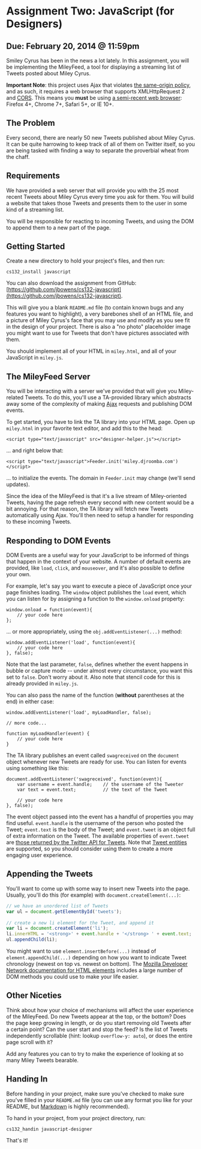 # Assignment Two: JavaScript (for Designers)
## Due: February 20, 2014 @ 11:59pm
Smiley Cyrus has been in the news a lot lately. In this assignment, you will be implementing the MileyFeed, a tool for displaying a streaming list of Tweets posted about Miley Cyrus.

**Important Note**: this project uses Ajax that violates [the same-origin policy][sop], and as such, it requires a web browser that supports XMLHttpRequest 2 and [CORS][cors]. This means you **must** be using [a semi-recent web browser][caniuse]: Firefox 4+, Chrome 7+, Safari 5+, or IE 10+.

  [sop]: http://en.wikipedia.org/wiki/Same_origin_policy
  [cors]: https://developer.mozilla.org/en-US/docs/HTTP/Access_control_CORS
  [caniuse]: http://caniuse.com/xhr2

## The Problem
Every second, there are nearly 50 new Tweets published about Miley Cyrus. It can be quite harrowing to keep track of all of them on Twitter itself, so you are being tasked with finding a way to separate the proverbial wheat from the chaff.

## Requirements
We have provided a web server that will provide you with the 25 most recent Tweets about Miley Cyrus every time you ask for them. You will build a website that takes those Tweets and presents them to the user in some kind of a streaming list.

You will be responsible for reacting to incoming Tweets, and using the DOM to append them to a new part of the page.

## Getting Started
Create a new directory to hold your project's files, and then run:

    cs132_install javascript

You can also download the assignment from GitHub: [https://github.com/jbowens/cs132-javascript](https://github.com/jbowens/cs132-javascript).

This will give you a blank `README.md` file (to contain known bugs and any features you want to highlight), a very barebones shell of an HTML file, and a picture of Miley Cyrus's face that you may use and modify as you see fit in the design of your project. There is also a "no photo" placeholder image you might want to use for Tweets that don't have pictures associated with them.

You should implement all of your HTML in `miley.html`, and all of your JavaScript in `miley.js`.

## The MileyFeed Server
You will be interacting with a server we've provided that will give you Miley-related Tweets. To do this, you'll use a TA-provided library which abstracts away some of the complexity of making [Ajax][ajax] requests and publishing DOM events.

  [ajax]: http://en.wikipedia.org/wiki/Ajax_(programming)

To get started, you have to link the TA library into your HTML page. Open up `miley.html` in your favorite text editor, and add this to the head:

    <script type="text/javascript" src="designer-helper.js"></script>

... and right below that:

    <script type="text/javascript">Feeder.init('miley.djroomba.com')</script>

... to initialize the events. The domain in `Feeder.init` may change (we'll send updates).

Since the idea of the MileyFeed is that it's a live stream of Miley-oriented Tweets, having the page refresh every second with new content would be a bit annoying. For that reason, the TA library will fetch new Tweets automatically using Ajax. You'll then need to setup a handler for responding to these incoming Tweets.

## Responding to DOM Events
DOM Events are a useful way for your JavaScript to be informed of things that happen in the context of your website. A number of default events are provided, like `load`, `click`, and `mouseover`, and it's also possible to define your own.

For example, let's say you want to execute a piece of JavaScript once your page finishes loading. The `window` object publishes the `load` event, which you can listen for by assigning a function to the `window.onload` property:

    window.onload = function(event){
        // your code here
    };

... or more appropriately, using the `obj.addEventListener(...)` method:

    window.addEventListener('load', function(event){
        // your code here
    }, false);

Note that the last parameter, `false`, defines whether the event happens in bubble or capture mode -- under almost every circumstance, you want this set to `false`. Don't worry about it. Also note that stencil code for this is already provided in `miley.js`.

You can also pass the name of the function (**without** parentheses at the end) in either case:

    window.addEventListener('load', myLoadHandler, false);
    
    // more code...
    
    function myLoadHandler(event) {
        // your code here
    }

The TA library publishes an event called `swagreceived` on the `document` object whenever new Tweets are ready for use. You can listen for events using something like this:

    document.addEventListener('swagreceived', function(event){
        var username = event.handle;    // the username of the Tweeter
        var text = event.text;          // the text of the Tweet
        
        // your code here
    }, false);

The event object passed into the event has a handful of properties you may find useful. `event.handle` is the username of the person who posted the Tweet; `event.text` is the body of the Tweet; and `event.tweet` is an object full of extra information on the Tweet. The available properties of `event.tweet` are [those returned by the Twitter API for Tweets][api]. Note that [Tweet entities][entities] are supported, so you should consider using them to create a more engaging user experience.

  [api]: https://dev.twitter.com/docs/platform-objects/tweets
  [entities]: https://dev.twitter.com/docs/tweet-entities

## Appending the Tweets
You'll want to come up with some way to insert new Tweets into the page. Usually, you'll do this (for example) with `document.createElement(...)`:

```javascript
// we have an unordered list of Tweets
var ul = document.getElementById('tweets');
    
// create a new li element for the Tweet, and append it
var li = document.createElement('li');
li.innerHTML = '<strong>' + event.handle + '</strong> ' + event.text;
ul.appendChild(li);
```

You might want to use `element.insertBefore(...)` instead of `element.appendChild(...)` depending on how you want to indicate Tweet chronology (newest on top vs. newest on bottom). The [Mozilla Developer Network documentation for HTML elements][mdn-dom] includes a large number of DOM methods you could use to make your life easier.

  [mdn-dom]: https://developer.mozilla.org/en-US/docs/DOM/element

## Other Niceties
Think about how your choice of mechanisms will affect the user experience of the MileyFeed. Do new Tweets appear at the top, or the bottom? Does the page keep growing in length, or do you start removing old Tweets after a certain point? Can the user start and stop the feed? Is the list of Tweets independently scrollable (hint: lookup `overflow-y: auto`), or does the entire page scroll with it?

Add any features you can to try to make the experience of looking at so many Miley Tweets bearable.

## Handing In
Before handing in your project, make sure you've checked to make sure you've filled in your `README.md` file (you can use any format you like for your README, but [Markdown][markdown] is highly recommended).

  [markdown]: http://daringfireball.net/projects/markdown/

To hand in your project, from your project directory, run:

    cs132_handin javascript-designer

That's it!
